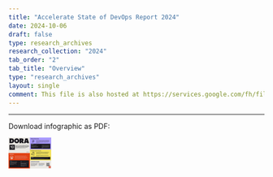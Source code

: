 ```yaml
---
title: "Accelerate State of DevOps Report 2024"
date: 2024-10-06
draft: false
type: research_archives
research_collection: "2024"
tab_order: "2"
tab_title: "Overview"
type: "research_archives"
layout: single
comment: This file is also hosted at https://services.google.com/fh/files/misc/dora_one_pager_2024.pdf update both together. allisonpark@ can update the PDF at services.google.com using go/gumdrop.
---
```


<object data="2024-dora-report-infographic.svg" id="dora-core-model" type="image/svg+xml" style="width:100%;"></object>

-----

Download infographic as PDF:

<a href="2024-DORA-Report-Infographic.pdf" target="_blank"><img src="2024-dora-report-infographic-thumb.png" style="max-width:6em;"></a>
